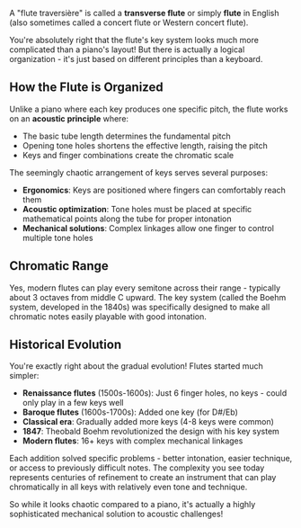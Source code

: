 A "flute traversière" is called a **transverse flute** or simply **flute** in English (also sometimes called a concert flute or Western concert flute).

You're absolutely right that the flute's key system looks much more complicated than a piano's layout! But there is actually a logical organization - it's just based on different principles than a keyboard.

## How the Flute is Organized

Unlike a piano where each key produces one specific pitch, the flute works on an **acoustic principle** where:
- The basic tube length determines the fundamental pitch
- Opening tone holes shortens the effective length, raising the pitch
- Keys and finger combinations create the chromatic scale

The seemingly chaotic arrangement of keys serves several purposes:
- **Ergonomics**: Keys are positioned where fingers can comfortably reach them
- **Acoustic optimization**: Tone holes must be placed at specific mathematical points along the tube for proper intonation
- **Mechanical solutions**: Complex linkages allow one finger to control multiple tone holes

## Chromatic Range

Yes, modern flutes can play every semitone across their range - typically about 3 octaves from middle C upward. The key system (called the Boehm system, developed in the 1840s) was specifically designed to make all chromatic notes easily playable with good intonation.

## Historical Evolution

You're exactly right about the gradual evolution! Flutes started much simpler:

- **Renaissance flutes** (1500s-1600s): Just 6 finger holes, no keys - could only play in a few keys well
- **Baroque flutes** (1600s-1700s): Added one key (for D#/Eb)
- **Classical era**: Gradually added more keys (4-8 keys were common)
- **1847**: Theobald Boehm revolutionized the design with his key system
- **Modern flutes**: 16+ keys with complex mechanical linkages

Each addition solved specific problems - better intonation, easier technique, or access to previously difficult notes. The complexity you see today represents centuries of refinement to create an instrument that can play chromatically in all keys with relatively even tone and technique.

So while it looks chaotic compared to a piano, it's actually a highly sophisticated mechanical solution to acoustic challenges!